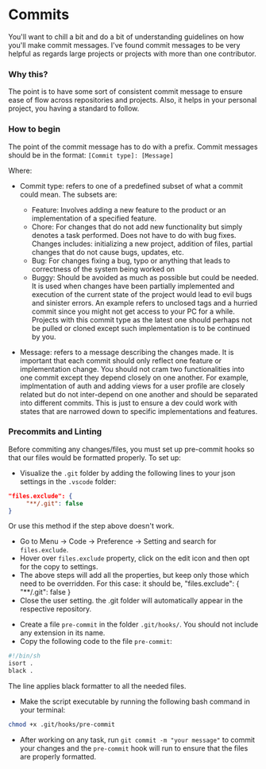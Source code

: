 # Commits
You'll want to chill a bit and do a bit of understanding guidelines on how you'll make commit messages. I've found commit messages to be very helpful as regards large projects or projects with more than one contributor.

### Why this?
The point is to have some sort of consistent commit message to ensure ease of flow across repositories and projects. Also, it helps in your personal project, you having a standard to follow.

### How to begin
The point of the commit message has to do with a prefix. Commit messages should be in the format:
```[Commit type]: [Message]```

Where:
- Commit type: refers to one of a predefined subset of what a commit could mean. The subsets are:
    - Feature: Involves adding a new feature to the product or an implementation of a specified feature.
    - Chore: For changes that do not add new functionality but simply denotes a task performed. Does not have to do with bug fixes. Changes includes: initializing a new project, addition of files, partial changes that do not cause bugs, updates, etc.
    - Bug: For changes fixing a bug, typo or anything that leads to correctness of the system being worked on
    - Buggy: Should be avoided as much as possible but could be needed. It is used when changes have been partially implemented and execution of the current state of the project would lead to evil bugs and sinister errors. An example refers to unclosed tags and a hurried commit since you might not get access to your PC for a while. Projects with this commit type as the latest one should perhaps not be pulled or cloned except such implementation is to be continued by you.

- Message: refers to a message describing the changes made. It is important that each commit should only reflect one feature or implementation change. You should not cram two functionalities into one commit except they depend closely on one another. For example, implmentation of auth and adding views for a user profile are closely related but do not inter-depend on one another and should be separated into different commits. This is just to ensure a dev could work with states that are narrowed down to specific implementations and features.

### Precommits and Linting
Before commiting any changes/files, you must set up pre-commit hooks so that our files would be formatted properly. To set up:
- Visualize the `.git` folder by adding the following lines to your json settings in the `.vscode` folder:
```json
"files.exclude": {
     "**/.git": false
}
```
Or use this method if the step above doesn't work.
* Go to Menu → Code → Preference → Setting and search for `files.exclude`.
* Hover over `files.exclude` property, click on the edit icon and then opt for the copy to settings.
* The above steps will add all the properties, but keep only those which need to be overridden. For this case: it should be, "files.exclude": { "**/.git": false }
* Close the user setting. the .git folder will automatically appear in the respective repository.
- Create a file `pre-commit` in the folder `.git/hooks/`. You should not include any extension in its name.
- Copy the following code to the file `pre-commit`:
```bash
#!/bin/sh
isort .
black .
```
The line applies black formatter to all the needed files.
- Make the script executable by running the following bash command in your terminal:
```bash
chmod +x .git/hooks/pre-commit
```
- After working on any task, run `git commit -m "your message"` to commit your changes and the `pre-commit` hook will run to ensure that the files are properly formatted.
